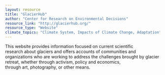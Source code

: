 ```yaml
---
layout: resource
title: "GlacierHub"
author: "Center for Research on Environmental Decisions"
resource_link: "http://glacierhub.org/"
resource_type: "Website"
climate_topics: "Climate System, Impacts of Climate Change, Adaptation"
---
```


This website provides information focused on current scientific research about glaciers and offers accounts of communities and organizations who are working to address the challenges brought by glacier retreat, whether through activism, policy and economics, through art, photography, or other means.
